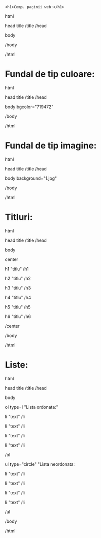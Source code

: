 <!DOCTYPE html>
<html>
<head>
    <title>Idek</title>
</head>
<body>

    <h1>Comp. paginii web:</h1>
  <p>html</p>
  <p>head title /title /head</p> 
  <p>body</p>
  <p>/body</p>
  <p>/html</p> 

  <h1>Fundal de tip culoare:</h1>
  <p>html</p>
  <p>head title /title /head</p>
  <p>body bgcolor="719472"</p>
  <p>/body</p>
  <p>/html</p>

  <h1>Fundal de tip imagine:</h1>
  <p>html</p>
  <p>head title /title /head</p>
  <p>body background="1.jpg"</p>
  <p>/body</p>
  <p>/html</p>

  <h1>Titluri:</h1>
  <p>html</p>
  <p>head title /title /head</p>
  <p>body</p>
  <p>center</p>
  <p>h1 "titlu" /h1</p>
  <p>h2 "titlu" /h2</p>
  <p>h3 "titlu" /h3</p>
  <p>h4 "titlu" /h4</p>
  <p>h5 "titlu" /h5</p>
  <p>h6 "titlu" /h6</p>
  <p>/center</p>
  <p>/body</p>
  <p>/html</p>

  <h1>Liste:</h1>
  <p>html</p>
  <p>head title /title /head</p>
  <p>body</p>
  <p>ol type=I "Lista ordonata:"</p>
  <p>li "text" /li</p>
  <p>li "text" /li</p>
  <p>li "text" /li</p>
  <p>li "text" /li</p>
  <p>/ol</p>
  <p>ul type="circle" "Lista neordonata:</p>
  <p>li "text" /li</p>
  <p>li "text" /li</p>
  <p>li "text" /li</p>
  <p>li "text" /li</p>
  <p>/ul</p>
  <p>/body</p>
  <p>/html</p>
  </body>
</body>
</html>
